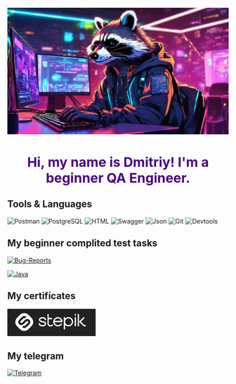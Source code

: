 ![Header](https://github.com/Enotissimo/Enotissimo/blob/main/assets/Cutie.png)

<h1 align="center" style="color:#4B0082; font-size:30px">Hi, my name is Dmitriy! I'm a beginner QA Engineer.</h1>
 


## Tools & Languages
![Postman](https://img.shields.io/badge/Postman-090909?style=for-the-badge&logo=Postman&logoColor=#FF8C00
)
![PostgreSQL](https://img.shields.io/badge/PostgreSQL-090909?style=for-the-badge&logo=postgresql&logoColor=#0000CD
)
![HTML](https://img.shields.io/badge/HTML5-090909?style=for-the-badge&logo=html5&logoColor=#DC143C)
![Swagger](https://img.shields.io/badge/Swagger-090909?style=for-the-badge&logo=Swagger&logoColor=#DCDCDC
)
![Json](https://img.shields.io/badge/json-090909?style=for-the-badge&logo=json&logoColor=#E0FFFF)
![Git](https://img.shields.io/badge/GIT-090909?style=for-the-badge&logo=git&logoColor=#B22222)
![Devtools](https://img.shields.io/badge/devtools-090909?style=for-the-badge&logo=devtools&logoColor=#B22222)

## My beginner complited test tasks

[![Bug-Reports](https://img.shields.io/badge/Bug-report-217346?style=for-the-badge&logo=microsoft-excel&logoColor=limegreen)](https://github.com/Enotissimo/Bug-Reports.git)

[![Java](https://img.shields.io/badge/Java-323330?style=for-the-badge&logo=javascript&logoColor=F7DF1E)](https://github.com/Enotissimo/Java.git)

## My certificates
[![Stepik](https://github.com/Enotissimo/Enotissimo/blob/main/assets/ministepik.png)](
https://stepik.org/cert/2408857?lang=en)

## My telegram
[![Telegram](https://img.shields.io/badge/Telegram-090909?style=for-the-badge&logo=Telegram&logoColor=#FF8C00
)](https://t.me/enotfury)